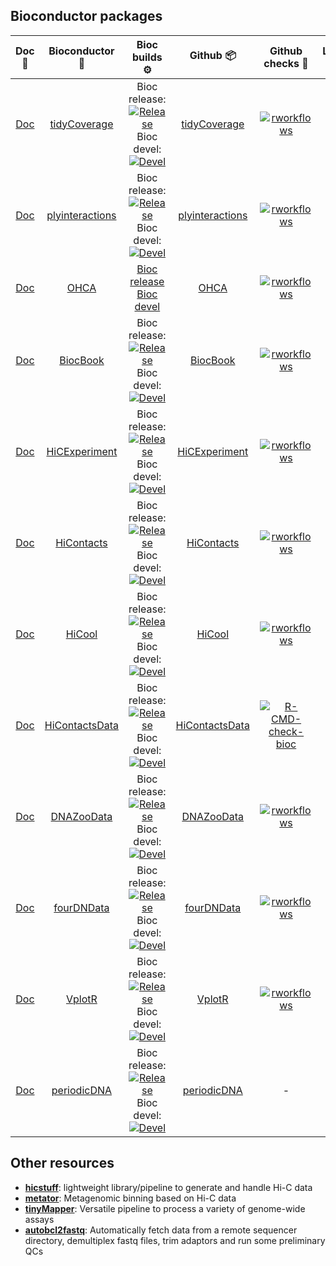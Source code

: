 ## Bioconductor packages 

|                      Doc 📘                      	|                            Bioconductor 🧬                            	|                                                                                                                                                                                                Bioc builds ⚙️                                                                                                                                                                                                	|                           Github 📦                           	|                                                                                    Github checks 🧾                                                                                    	|                                                          Lifecycle 🍃                                                          	|
|:-----------------------------------------------:	|:--------------------------------------------------------------------:	|:-----------------------------------------------------------------------------------------------------------------------------------------------------------------------------------------------------------------------------------------------------------------------------------------------------------------------------------------------------------------------------------------------------------:	|:------------------------------------------------------------:	|:-------------------------------------------------------------------------------------------------------------------------------------------------------------------------------------:	|:-----------------------------------------------------------------------------------------------------------------------------:	|
| [Doc](https://js2264.github.io/tidyCoverage)    	| [tidyCoverage](https://bioconductor.org/packages/tidyCoverage)       	| Bioc release:<br>[![Release](https://bioconductor.org/shields/build/release/bioc/tidyCoverage.svg)](https://bioconductor.org/checkResults/release/bioc-LATEST/tidyCoverage/)<br>Bioc devel:<br>[![Devel](https://bioconductor.org/shields/build/devel/bioc/tidyCoverage.svg)](https://bioconductor.org/checkResults/devel/bioc-LATEST/tidyCoverage/)                                                        	| [tidyCoverage](https://github.com/js2264/tidyCoverage)       	| [![rworkflows](https://github.com/js2264/tidyCoverage/actions/workflows/rworkflows.yml/badge.svg)](https://github.com/js2264/tidyCoverage/actions/workflows/rworkflows.yml)           	| [![](https://img.shields.io/badge/lifecycle-maturing-blue.svg)](https://www.tidyverse.org/lifecycle/#maturing)                	|
| [Doc](https://js2264.github.io/plyinteractions) 	| [plyinteractions](https://bioconductor.org/packages/plyinteractions) 	| Bioc release:<br>[![Release](https://bioconductor.org/shields/build/release/bioc/plyinteractions.svg)](https://bioconductor.org/checkResults/release/bioc-LATEST/plyinteractions/)<br>Bioc devel:<br>[![Devel](https://bioconductor.org/shields/build/devel/bioc/plyinteractions.svg)](https://bioconductor.org/checkResults/devel/bioc-LATEST/plyinteractions/)                                            	| [plyinteractions](https://github.com/js2264/plyinteractions) 	| [![rworkflows](https://github.com/js2264/plyinteractions/actions/workflows/rworkflows.yml/badge.svg)](https://github.com/js2264/plyinteractions/actions/workflows/rworkflows.yml)     	| [![](https://img.shields.io/badge/lifecycle-maturing-blue.svg)](https://www.tidyverse.org/lifecycle/#maturing)                	|
| [Doc](https://js2264.github.io/OHCA)            	| [OHCA](https://bioconductor.org/books/OHCA)                          	| [Bioc release](https://bioconductor.org/checkResults/release/books-LATEST/OHCA)<br>[Bioc devel](https://bioconductor.org/checkResults/devel/books-LATEST/OHCA)                                                                                                                                                                                                                                              	| [OHCA](https://github.com/js2264/OHCA)                       	| [![rworkflows](https://github.com/js2264/OHCA/actions/workflows/rworkflows.yml/badge.svg)](https://github.com/js2264/OHCA/actions/workflows/rworkflows.yml)                           	| [![](https://img.shields.io/badge/lifecycle-maturing-blue.svg)](https://www.tidyverse.org/lifecycle/#maturing)                	|
| [Doc](https://js2264.github.io/BiocBook)        	| [BiocBook](https://bioconductor.org/packages/BiocBook)               	| Bioc release:<br>[![Release](https://bioconductor.org/shields/build/release/bioc/BiocBook.svg)](https://bioconductor.org/checkResults/release/bioc-LATEST/BiocBook/)<br>Bioc devel:<br>[![Devel](https://bioconductor.org/shields/build/devel/bioc/BiocBook.svg)](https://bioconductor.org/checkResults/devel/bioc-LATEST/BiocBook/)                                                                        	| [BiocBook](https://github.com/js2264/BiocBook)               	| [![rworkflows](https://github.com/js2264/BiocBook/actions/workflows/rworkflows.yml/badge.svg)](https://github.com/js2264/BiocBook/actions/workflows/rworkflows.yml)                   	| [![](https://img.shields.io/badge/lifecycle-maturing-blue.svg)](https://www.tidyverse.org/lifecycle/#maturing)                	|
| [Doc](https://js2264.github.io/HiCExperiment)   	| [HiCExperiment](https://bioconductor.org/packages/HiCExperiment)     	| Bioc release:<br>[![Release](https://bioconductor.org/shields/build/release/bioc/HiCExperiment.svg)](https://bioconductor.org/checkResults/release/bioc-LATEST/HiCExperiment/)<br>Bioc devel:<br>[![Devel](https://bioconductor.org/shields/build/devel/bioc/HiCExperiment.svg)](https://bioconductor.org/checkResults/devel/bioc-LATEST/HiCExperiment/)                                                    	| [HiCExperiment](https://github.com/js2264/HiCExperiment)     	| [![rworkflows](https://github.com/js2264/HiCExperiment/actions/workflows/rworkflows.yml/badge.svg)](https://github.com/js2264/HiCExperiment/actions/workflows/rworkflows.yml)         	| [![](https://img.shields.io/badge/lifecycle-maturing-blue.svg)](https://www.tidyverse.org/lifecycle/#maturing)                	|
| [Doc](https://js2264.github.io/HiContacts)      	| [HiContacts](https://bioconductor.org/packages/HiContacts)           	| Bioc release:<br>[![Release](https://bioconductor.org/shields/build/release/bioc/HiContacts.svg)](https://bioconductor.org/checkResults/release/bioc-LATEST/HiContacts/) <br>Bioc devel:<br>[![Devel](https://bioconductor.org/shields/build/devel/bioc/HiContacts.svg)](https://bioconductor.org/checkResults/devel/bioc-LATEST/HiContacts/)                                                               	| [HiContacts](https://github.com/js2264/HiContacts)           	| [![rworkflows](https://github.com/js2264/HiContacts/actions/workflows/rworkflows.yml/badge.svg)](https://github.com/js2264/HiContacts/actions/workflows/rworkflows.yml)               	| [![](https://img.shields.io/badge/lifecycle-maturing-blue.svg)](https://www.tidyverse.org/lifecycle/#maturing)                	|
| [Doc](https://js2264.github.io/HiCool)          	| [HiCool](https://bioconductor.org/packages/HiCool)                   	| Bioc release:<br>[![Release](https://bioconductor.org/shields/build/release/bioc/HiCool.svg)](https://bioconductor.org/checkResults/release/bioc-LATEST/HiCool/) <br>Bioc devel:<br>[![Devel](https://bioconductor.org/shields/build/devel/bioc/HiCool.svg)](https://bioconductor.org/checkResults/devel/bioc-LATEST/HiCool/)                                                                               	| [HiCool](https://github.com/js2264/HiCool)                   	| [![rworkflows](https://github.com/js2264/HiCool/actions/workflows/rworkflows.yml/badge.svg)](https://github.com/js2264/HiCool/actions/workflows/rworkflows.yml)                       	| [![](https://img.shields.io/badge/lifecycle-maturing-blue.svg)](https://www.tidyverse.org/lifecycle/#maturing)                	|
| [Doc](https://js2264.github.io/HiContactsData)  	| [HiContactsData](https://bioconductor.org/packages/HiContactsData)   	| Bioc release:<br>[![Release](https://bioconductor.org/shields/build/release/data-experiment/HiContactsData.svg)](https://bioconductor.org/checkResults/release/data-experiment-LATEST/HiContactsData/) <br>Bioc devel:<br>[![Devel](https://bioconductor.org/shields/build/release/data-experiment/HiContactsData.svg)](https://bioconductor.org/checkResults/devel/data-experiment-LATEST/HiContactsData/) 	| [HiContactsData](https://github.com/js2264/HiContactsData)   	| [![R-CMD-check-bioc](https://github.com/js2264/HiContactsData/actions/workflows/check-bioc.yml/badge.svg)](https://github.com/js2264/HiContactsData/actions/workflows/check-bioc.yml) 	| [![](https://img.shields.io/badge/lifecycle-stable-brightgreen.svg)](https://lifecycle.r-lib.org/articles/stages.html#stable) 	|
| [Doc](https://js2264.github.io/DNAZooData)      	| [DNAZooData](https://bioconductor.org/packages/DNAZooData)           	| Bioc release:<br>[![Release](https://bioconductor.org/shields/build/release/data-experiment/DNAZooData.svg)](https://bioconductor.org/checkResults/release/data-experiment-LATEST/DNAZooData/) <br>Bioc devel:<br>[![Devel](https://bioconductor.org/shields/build/release/data-experiment/DNAZooData.svg)](https://bioconductor.org/checkResults/devel/data-experiment-LATEST/DNAZooData/)                 	| [DNAZooData](https://github.com/js2264/DNAZooData)           	| [![rworkflows](https://github.com/js2264/DNAZooData/actions/workflows/rworkflows.yml/badge.svg)](https://github.com/js2264/DNAZooData/actions/workflows/rworkflows.yml)               	| [![](https://img.shields.io/badge/lifecycle-stable-brightgreen.svg)](https://lifecycle.r-lib.org/articles/stages.html#stable) 	|
| [Doc](https://js2264.github.io/fourDNData)      	| [fourDNData](https://bioconductor.org/packages/fourDNData)           	| Bioc release:<br>[![Release](https://bioconductor.org/shields/build/release/data-experiment/fourDNData.svg)](https://bioconductor.org/checkResults/release/data-experiment-LATEST/fourDNData/) <br>Bioc devel:<br>[![Devel](https://bioconductor.org/shields/build/release/data-experiment/fourDNData.svg)](https://bioconductor.org/checkResults/devel/data-experiment-LATEST/fourDNData/)                 	| [fourDNData](https://github.com/js2264/fourDNData)           	| [![rworkflows](https://github.com/js2264/fourDNData/actions/workflows/rworkflows.yml/badge.svg)](https://github.com/js2264/fourDNData/actions/workflows/rworkflows.yml)               	| [![](https://img.shields.io/badge/lifecycle-stable-brightgreen.svg)](https://lifecycle.r-lib.org/articles/stages.html#stable) 	|
| [Doc](https://js2264.github.io/VplotR)          	| [VplotR](https://bioconductor.org/packages/VplotR)                   	| Bioc release:<br>[![Release](https://bioconductor.org/shields/build/release/bioc/VplotR.svg)](https://bioconductor.org/checkResults/release/bioc-LATEST/VplotR/)<br>Bioc devel:<br>[![Devel](https://bioconductor.org/shields/build/devel/bioc/VplotR.svg)](https://bioconductor.org/checkResults/devel/bioc-LATEST/VplotR/)                                                                                	| [VplotR](https://github.com/js2264/VplotR)                   	| [![rworkflows](https://github.com/js2264/VplotR/actions/workflows/rworkflows.yml/badge.svg)](https://github.com/js2264/VplotR/actions/workflows/rworkflows.yml)                       	| [![](https://img.shields.io/badge/lifecycle-stable-brightgreen.svg)](https://lifecycle.r-lib.org/articles/stages.html#stable) 	|
| [Doc](https://js2264.github.io/periodicDNA)     	| [periodicDNA](https://bioconductor.org/packages/periodicDNA)         	| Bioc release:<br>[![Release](https://bioconductor.org/shields/build/release/bioc/periodicDNA.svg)](https://bioconductor.org/checkResults/release/bioc-LATEST/periodicDNA/)<br>Bioc devel:<br>[![Devel](https://bioconductor.org/shields/build/devel/bioc/periodicDNA.svg)](https://bioconductor.org/checkResults/devel/bioc-LATEST/periodicDNA/)                                                            	| [periodicDNA](https://github.com/js2264/periodicDNA)         	| -                                                                                                                                                                                     	| [![](https://img.shields.io/badge/lifecycle-stable-brightgreen.svg)](https://lifecycle.r-lib.org/articles/stages.html#stable) 	|

## Other resources

- [**hicstuff**](https://github.com/koszullab/hicstuff): lightweight library/pipeline to generate and handle Hi-C data
- [**metator**](https://github.com/koszullab/metator): Metagenomic binning based on Hi-C data
- [**tinyMapper**](https://github.com/js2264/tinyMapper): Versatile pipeline to process a variety of genome-wide assays
- [**autobcl2fastq**](https://github.com/js2264/autobcl2fastq): Automatically fetch data from a remote sequencer directory, demultiplex fastq files, trim adaptors and run some preliminary QCs
